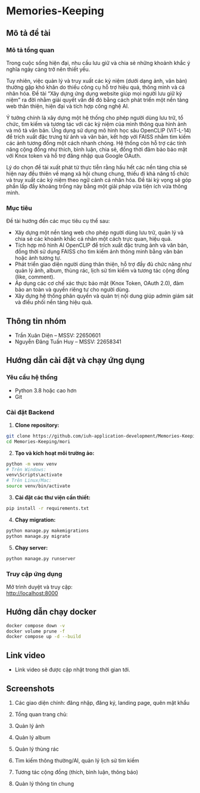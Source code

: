 # Memories-Keeping

## Mô tả đề tài
### Mô tả tổng quan

Trong cuộc sống hiện đại, nhu cầu lưu giữ và chia sẻ những khoảnh khắc ý nghĩa ngày càng trở nên thiết yếu. 

Tuy nhiên, việc quản lý và truy xuất các kỷ niệm (dưới dạng ảnh, văn bản) thường gặp khó khăn do thiếu công cụ hỗ trợ hiệu quả, thông minh và cá nhân hóa. Đề tài “Xây dựng ứng dụng website giúp mọi người lưu giữ kỷ niệm” ra đời nhằm giải quyết vấn đề đó bằng cách phát triển một nền tảng web thân thiện, hiện đại và tích hợp công nghệ AI.

Ý tưởng chính là xây dựng một hệ thống cho phép người dùng lưu trữ, tổ chức, tìm kiếm và tương tác với các kỷ niệm của mình thông qua hình ảnh và mô tả văn bản. Ứng dụng sử dụng mô hình học sâu OpenCLIP (ViT-L-14) để trích xuất đặc trưng từ ảnh và văn bản, kết hợp với FAISS nhằm tìm kiếm các ảnh tương đồng một cách nhanh chóng. Hệ thống còn hỗ trợ các tính năng cộng đồng như thích, bình luận, chia sẻ, đồng thời đảm bảo bảo mật với Knox token và hỗ trợ đăng nhập qua Google OAuth.

Lý do chọn đề tài xuất phát từ thực tiễn rằng hầu hết các nền tảng chia sẻ hiện nay đều thiên về mạng xã hội chung chung, thiếu đi khả năng tổ chức và truy xuất các kỷ niệm theo ngữ cảnh cá nhân hóa. Đề tài kỳ vọng sẽ góp phần lấp đầy khoảng trống này bằng một giải pháp vừa tiện ích vừa thông minh.

### Mục tiêu
Đề tài hướng đến các mục tiêu cụ thể sau:
- Xây dựng một nền tảng web cho phép người dùng lưu trữ, quản lý và chia sẻ các khoảnh khắc cá nhân một cách trực quan, hiệu quả.
- Tích hợp mô hình AI OpenCLIP để trích xuất đặc trưng ảnh và văn bản, đồng thời sử dụng FAISS cho tìm kiếm ảnh thông minh bằng văn bản hoặc ảnh tương tự.
- Phát triển giao diện người dùng thân thiện, hỗ trợ đầy đủ chức năng như quản lý ảnh, album, thùng rác, lịch sử tìm kiếm và tương tác cộng đồng (like, comment).
- Áp dụng các cơ chế xác thực bảo mật (Knox Token, OAuth 2.0), đảm bảo an toàn và quyền riêng tư cho người dùng.
- Xây dựng hệ thống phân quyền và quản trị nội dung giúp admin giám sát và điều phối nền tảng hiệu quả.


## Thông tin nhóm

- Trần Xuân Diện – MSSV: 22650601  
- Nguyễn Đăng Tuấn Huy – MSSV: 22658341

## Hướng dẫn cài đặt và chạy ứng dụng

### Yêu cầu hệ thống

- Python 3.8 hoặc cao hơn
- Git

### Cài đặt Backend

1. **Clone repository:**
```bash
git clone https://github.com/iuh-application-development/Memories-Keeping.git
cd Memories-Keeping/mori
```

2. **Tạo và kích hoạt môi trường ảo:**
```bash
python -m venv venv
# Trên Windows:
venv\Scripts\activate
# Trên Linux/Mac:
source venv/bin/activate
```

3. **Cài đặt các thư viện cần thiết:**
```bash
pip install -r requirements.txt
```

4. **Chạy migration:**
```bash
python manage.py makemigrations
python manage.py migrate
```

5. **Chạy server:**
```bash
python manage.py runserver
```

### Truy cập ứng dụng

Mở trình duyệt và truy cập:  
[http://localhost:8000](http://localhost:8000)

## Hướng dẫn chạy docker
```bash
docker compose down -v
docker volume prune -f 
docker compose up -d --build
```

## Link video
- Link video sẽ được cập nhật trong thời gian tới.

## Screenshots
1. Các giao diện chính: đăng nhập, đăng ký, landing page, quên mật khẩu

2. Tổng quan trang chủ:
3. Quản lý ảnh
4. Quản lý album
5. Quản lý thùng rác
6. Tìm kiếm thông thường/AI, quản lý lịch sử tìm kiếm
7. Tương tác cộng đồng (thích, bình luận, thông báo)
8. Quản lý thông tin chung 